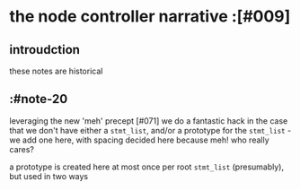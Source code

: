 # the node controller narrative :[#009]

## introudction

these notes are historical


## :#note-20

leveraging the new 'meh' precept [#071] we do a fantastic hack in the
case that we don't have either a `stmt_list`, and/or a prototype for the
`stmt_list` - we add one here, with spacing decided here because meh!
who really cares?

a prototype is created here at most once per root `stmt_list` (presumably),
but used in two ways
